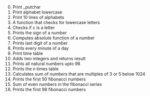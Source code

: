 0. Print _putchar
1. Print alphabet lowercase
2. Print 10 lines of alphabets
3. A function that checks for lowercase letters
4. Checks if c is a letter
5. Prints the sign of a number
6. Computes absolute function of a number
7. Prints last digit of a number
8. Prints every minute of a day
9. Print time table
10. Adds two integers and returns result
11. Prints all natural numbers upto 98
12. Prints the n times table
13. Calculates sum of numbers that are multiples of 3 or 5 below 1024
14. Prints the first 50 fibonacci numbers
15. Sum of even numbers in the fibonacci series
16. Prints the first 98 fibonacci numbers
